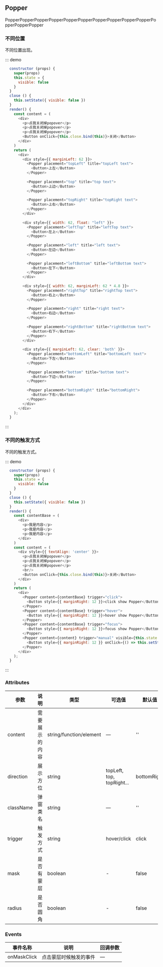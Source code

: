 ## Popper 

PopperPopperPopperPopperPopperPopperPopperPopperPopperPopperPopperPopperPopper

### 不同位置

不同位置出现。

::: demo
```js
  constructor (props) {
    super(props)
    this.state = {
      visible: false
    }
  }
  close () {
    this.setState({ visible: false })
  }
  render() {
    const content = (
      <div>
        <p>点我关闭掉popover</p>
        <p>点我关闭掉popover</p>
        <p>点我关闭掉popover</p>
        <Button onClick={this.close.bind(this)}>关闭</Button>
      </div>
    )
    return (
      <div>
        <div style={{ marginLeft: 62 }}>
          <Popper placement="topLeft" title="topLeft text">
            <Button>上左</Button>
          </Popper>
  
          <Popper placement="top" title="top text">
            <Button>上边</Button>
          </Popper>
  
          <Popper placement="topRight" title="topRight text">
            <Button>上右</Button>
          </Popper>
        </div>
        
        <div style={{ width: 62, float: "left" }}>
          <Popper placement="leftTop" title="leftTop text">
            <Button>左上</Button>
          </Popper>
  
          <Popper placement="left" title="left text">
            <Button>左边</Button>
          </Popper>
  
          <Popper placement="leftBottom" title="leftBottom text">
            <Button>左下</Button>
          </Popper>
        </div>
        
        <div style={{ width: 62, marginLeft: 62 * 4.8 }}>
          <Popper placement="rightTop" title="rightTop text">
            <Button>右上</Button>
          </Popper>
  
          <Popper placement="right" title="right text">
            <Button>右边</Button>
          </Popper>
  
          <Popper placement="rightBottom" title="rightBottom text">
            <Button>右下</Button>
          </Popper>
        </div>
        
        <div style={{ marginLeft: 62, clear: 'both' }}>
          <Popper placement="bottomLeft" title="bottomLeft text">
            <Button>下左</Button>
          </Popper>
  
          <Popper placement="bottom" title="bottom text">
            <Button>下边</Button>
          </Popper>
  
          <Popper placement="bottomRight" title="bottomRight">
            <Button>下右</Button>
          </Popper>
        </div>
      </div>
    );
  }
```
:::

### 不同的触发方式

不同的触发方式。

::: demo
```js
  constructor (props) {
    super(props)
    this.state = {
      visible: false
    }
  }
  close () {
    this.setState({ visible: false })
  }
  render() {
    const contentBase = (
      <div>
        <p>我是内容</p>
        <p>我是内容</p>
        <p>我是内容</p>
      </div>
    )
    const content = (
      <div style={{ textAlign: 'center' }}>
        <p>点我关闭掉popover</p>
        <p>点我关闭掉popover</p>
        <p>点我关闭掉popover</p>
        <br/>
        <Button onClick={this.close.bind(this)}>关闭</Button>
      </div>
    )
    return (
      <div>
        <Popper content={contentBase} trigger="click">
          <Button style={{ marginRight: 12 }}>click show Popper</Button>
        </Popper>
        <Popper content={contentBase} trigger="hover">
          <Button style={{ marginRight: 12 }}>hover show Popper</Button>
        </Popper>
        <Popper content={contentBase} trigger="focus">
          <Button style={{ marginRight: 12 }}>focus show Popper</Button>
        </Popper>
        <Popper content={content} trigger="manual" visible={this.state.visible}>
          <Button style={{ marginRight: 12 }} onClick={() => this.setState({ visible: true })}>manual control Popper</Button>
        </Popper>
      </div>
    );
  }
```
:::

### Attributes
| 参数      | 说明          | 类型      | 可选值                           | 默认值  |
|---------- |-------------- |---------- |--------------------------------  |-------- |
| content | 需要展示的内容 | string/function/element | — | '' |
| direction | 展示方位 | string | topLeft, top, topRight... | bottomRight |
| className | 弹窗类名 | string | — | '' |
| trigger | 触发方式 | string | hover/click | click |
| mask | 是否有蒙层 | boolean | - | false |
| radius | 是否圆角 | boolean | - | false |


### Events
| 事件名称 | 说明 | 回调参数 |
|---------- |-------- |---------- |
| onMaskClick | 点击蒙层时候触发的事件 | — |
